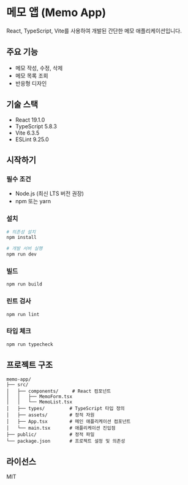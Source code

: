# 메모 앱 (Memo App)

React, TypeScript, Vite를 사용하여 개발된 간단한 메모 애플리케이션입니다.

## 주요 기능

- 메모 작성, 수정, 삭제
- 메모 목록 조회
- 반응형 디자인

## 기술 스택

- React 19.1.0
- TypeScript 5.8.3
- Vite 6.3.5
- ESLint 9.25.0

## 시작하기

### 필수 조건

- Node.js (최신 LTS 버전 권장)
- npm 또는 yarn

### 설치

```bash
# 의존성 설치
npm install

# 개발 서버 실행
npm run dev
```

### 빌드

```bash
npm run build
```

### 린트 검사

```bash
npm run lint
```

### 타입 체크

```bash
npm run typecheck
```

## 프로젝트 구조

```
memo-app/
├── src/
│   ├── components/     # React 컴포넌트
│   │   ├── MemoForm.tsx
│   │   └── MemoList.tsx
│   ├── types/         # TypeScript 타입 정의
│   ├── assets/        # 정적 자원
│   ├── App.tsx        # 메인 애플리케이션 컴포넌트
│   └── main.tsx       # 애플리케이션 진입점
├── public/            # 정적 파일
└── package.json       # 프로젝트 설정 및 의존성
```

## 라이선스

MIT
